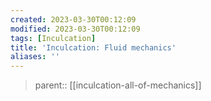 ```yaml
---
created: 2023-03-30T00:12:09
modified: 2023-03-30T00:12:09
tags: [Inculcation]
title: 'Inculcation: Fluid mechanics'
aliases: ''
---
```


> parent:: [[inculcation-all-of-mechanics]]
